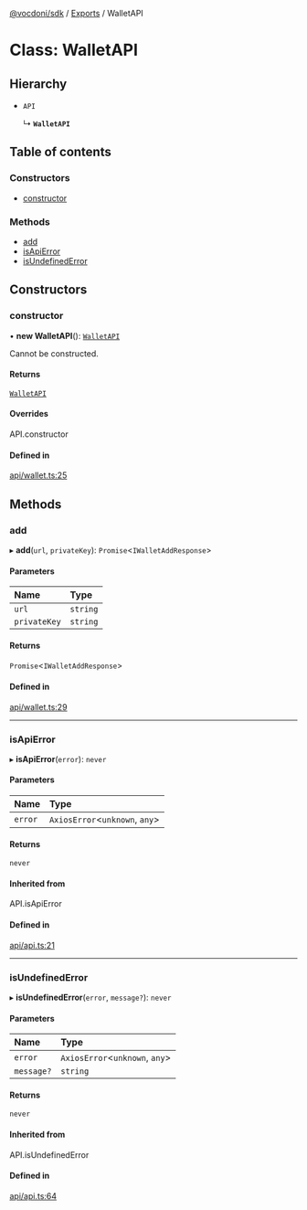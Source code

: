 [@vocdoni/sdk](/sdk) / [Exports](../modules) / WalletAPI

# Class: WalletAPI

## Hierarchy

- `API`

  ↳ **`WalletAPI`**

## Table of contents

### Constructors

- [constructor](WalletAPI#constructor)

### Methods

- [add](WalletAPI#add)
- [isApiError](WalletAPI#isapierror)
- [isUndefinedError](WalletAPI#isundefinederror)

## Constructors

### constructor

• **new WalletAPI**(): [`WalletAPI`](WalletAPI)

Cannot be constructed.

#### Returns

[`WalletAPI`](WalletAPI)

#### Overrides

API.constructor

#### Defined in

[api/wallet.ts:25](https://github.com/vocdoni/vocdoni-sdk/blob/0a4464c/src/api/wallet.ts#L25)

## Methods

### add

▸ **add**(`url`, `privateKey`): `Promise`\<`IWalletAddResponse`\>

#### Parameters

| Name | Type |
| :------ | :------ |
| `url` | `string` |
| `privateKey` | `string` |

#### Returns

`Promise`\<`IWalletAddResponse`\>

#### Defined in

[api/wallet.ts:29](https://github.com/vocdoni/vocdoni-sdk/blob/0a4464c/src/api/wallet.ts#L29)

___

### isApiError

▸ **isApiError**(`error`): `never`

#### Parameters

| Name | Type |
| :------ | :------ |
| `error` | `AxiosError`\<`unknown`, `any`\> |

#### Returns

`never`

#### Inherited from

API.isApiError

#### Defined in

[api/api.ts:21](https://github.com/vocdoni/vocdoni-sdk/blob/0a4464c/src/api/api.ts#L21)

___

### isUndefinedError

▸ **isUndefinedError**(`error`, `message?`): `never`

#### Parameters

| Name | Type |
| :------ | :------ |
| `error` | `AxiosError`\<`unknown`, `any`\> |
| `message?` | `string` |

#### Returns

`never`

#### Inherited from

API.isUndefinedError

#### Defined in

[api/api.ts:64](https://github.com/vocdoni/vocdoni-sdk/blob/0a4464c/src/api/api.ts#L64)
